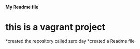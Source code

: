 **My Readme file**
# this is a vagrant project
*created the repository called zero day
*created a Readme file
